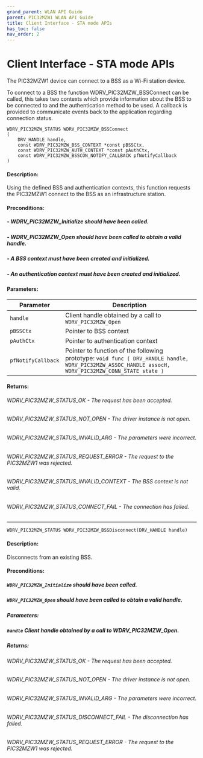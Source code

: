 ```yaml
---
grand_parent: WLAN API Guide
parent: PIC32MZW1 WLAN API Guide
title: Client Interface - STA mode APIs
has_toc: false
nav_order: 2
---
```


# Client Interface - STA mode APIs

The PIC32MZW1 device can connect to a BSS as a Wi-Fi station device. 

To connect to a BSS the function WDRV_PIC32MZW_BSSConnect can be called, this takes two contexts which provide information about the BSS to be connected to and the authentication method to be used. A callback is provided to communicate events back to the application regarding connection status.

```
WDRV_PIC32MZW_STATUS WDRV_PIC32MZW_BSSConnect
(
    DRV_HANDLE handle,
    const WDRV_PIC32MZW_BSS_CONTEXT *const pBSSCtx,
    const WDRV_PIC32MZW_AUTH_CONTEXT *const pAuthCtx,
    const WDRV_PIC32MZW_BSSCON_NOTIFY_CALLBACK pfNotifyCallback
)
```
#### Description:
Using the defined BSS and authentication contexts, this function requests the PIC32MZW1 connect to the BSS as an infrastructure station.

#### Preconditions:
##### - WDRV_PIC32MZW_Initialize should have been called.
##### - WDRV_PIC32MZW_Open should have been called to obtain a valid handle.
##### - A BSS context must have been created and initialized.
##### - An authentication context must have been created and initialized.

#### Parameters:

|	Parameter			 | 						Description								|
-------------------------|--------------------------------------------------------------|
| ```handle```           | Client handle obtained by a call to ```WDRV_PIC32MZW_Open``` |
| ```pBSSCtx```          |	Pointer to BSS context  									|
| ```pAuthCtx```         | Pointer to authentication context 							|
| ```pfNotifyCallback``` | Pointer to function of the following prototype:  ```void func ( DRV_HANDLE handle, WDRV_PIC32MZW_ASSOC_HANDLE assocH, WDRV_PIC32MZW_CONN_STATE state )``` |
 

#### Returns:
###### WDRV_PIC32MZW_STATUS_OK				- The request has been accepted.
###### WDRV_PIC32MZW_STATUS_NOT_OPEN			- The driver instance is not open.
###### WDRV_PIC32MZW_STATUS_INVALID_ARG		- The parameters were incorrect.
###### WDRV_PIC32MZW_STATUS_REQUEST_ERROR	- The request to the PIC32MZW1 was rejected.
###### WDRV_PIC32MZW_STATUS_INVALID_CONTEXT	- The BSS context is not valid.
###### WDRV_PIC32MZW_STATUS_CONNECT_FAIL		- The connection has failed.

---------------------------------------------------------------------------------------------------------
```WDRV_PIC32MZW_STATUS WDRV_PIC32MZW_BSSDisconnect(DRV_HANDLE handle)```

#### Description:

Disconnects from an existing BSS.

#### Preconditions:
##### ```WDRV_PIC32MZW_Initialize``` should have been called.

##### ```WDRV_PIC32MZW_Open``` should have been called to obtain a valid handle.

##### Parameters:
##### ```handle```	Client handle obtained by a call to WDRV_PIC32MZW_Open.

##### Returns:
###### WDRV_PIC32MZW_STATUS_OK				- The request has been accepted.
###### WDRV_PIC32MZW_STATUS_NOT_OPEN		- The driver instance is not open.
###### WDRV_PIC32MZW_STATUS_INVALID_ARG		- The parameters were incorrect.
###### WDRV_PIC32MZW_STATUS_DISCONNECT_FAIL	- The disconnection has failed.
###### WDRV_PIC32MZW_STATUS_REQUEST_ERROR	- The request to the PIC32MZW1 was rejected.
